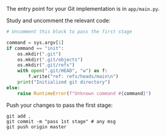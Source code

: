 The entry point for your Git implementation is in `app/main.py`.

Study and uncomment the relevant code: 

```python
# Uncomment this block to pass the first stage

command = sys.argv[1]
if command == "init":
    os.mkdir(".git")
    os.mkdir(".git/objects")
    os.mkdir(".git/refs")
    with open(".git/HEAD", "w") as f:
        f.write("ref: refs/heads/main\n")
    print("Initialized git directory")
else:
    raise RuntimeError(f"Unknown command #{command}")
```

Push your changes to pass the first stage:

```
git add .
git commit -m "pass 1st stage" # any msg
git push origin master
```
